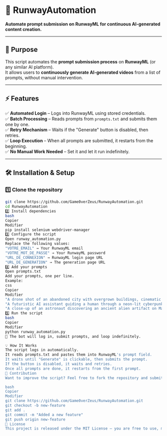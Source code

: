 # 🚀 RunwayAutomation  
**Automate prompt submission on RunwayML for continuous AI-generated content creation.**  

---

## **🎯 Purpose**  
This script automates the **prompt submission process** on **RunwayML** (or any similar AI platform).  
It allows users to **continuously generate AI-generated videos** from a list of prompts, without manual intervention.

---

## **⚡ Features**
✅ **Automated Login** – Logs into RunwayML using stored credentials.  
✅ **Batch Processing** – Reads prompts from `prompts.txt` and submits them one by one.  
✅ **Retry Mechanism** – Waits if the "Generate" button is disabled, then retries.  
✅ **Loop Execution** – When all prompts are submitted, it restarts from the beginning.  
✅ **No Manual Work Needed** – Set it and let it run indefinitely.  

---

## **🛠 Installation & Setup**  

### **1️⃣ Clone the repository**  
```bash
git clone https://github.com/Game0verZeus/RunwayAutomation.git
cd RunwayAutomation
2️⃣ Install dependencies
bash
Copier
Modifier
pip install selenium webdriver-manager
3️⃣ Configure the script
Open runway_automation.py
Replace the following values:
"VOTRE_EMAIL" → Your RunwayML email
"VOTRE_MOT_DE_PASSE" → Your RunwayML password
"URL_DE_CONNEXION" → RunwayML login page URL
"URL_DE_GENERATION" → The generation page URL
4️⃣ Add your prompts
Open prompts.txt
Add your prompts, one per line.
Example:
css
Copier
Modifier
"A drone shot of an abandoned city with overgrown buildings, cinematic lighting."
"A futuristic AI assistant guiding a human through a neon-lit cyberpunk city."
"A close-up of an astronaut discovering an ancient alien artifact on Mars."
5️⃣ Run the script
bash
Copier
Modifier
python runway_automation.py
🚀 The bot will log in, submit prompts, and loop indefinitely.

💡 How It Works
The script logs in automatically.
It reads prompts.txt and pastes them into RunwayML's prompt field.
It waits until "Generate" is clickable, then submits the prompt.
If the button is disabled, it waits and retries.
Once all prompts are done, it restarts from the first prompt.
🔧 Contribution
Want to improve the script? Feel free to fork the repository and submit pull requests.

bash
Copier
Modifier
git clone https://github.com/Game0verZeus/RunwayAutomation.git
git checkout -b new-feature
git add .
git commit -m "Added a new feature"
git push origin new-feature
📜 License
This project is released under the MIT License – you are free to use, modify, and share it.

